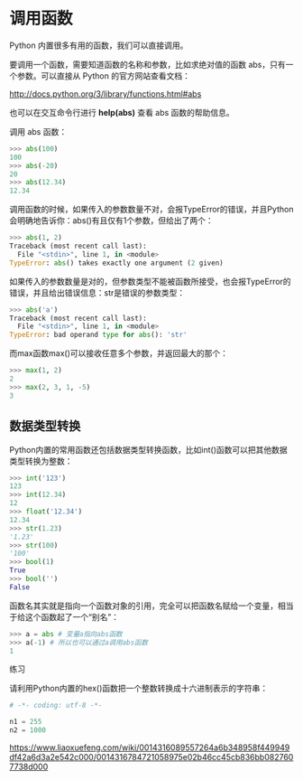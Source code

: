 # 调用函数

Python 内置很多有用的函数，我们可以直接调用。

要调用一个函数，需要知道函数的名称和参数，比如求绝对值的函数 abs，只有一个参数。可以直接从 Python 的官方网站查看文档：

http://docs.python.org/3/library/functions.html#abs

也可以在交互命令行进行 **help(abs)** 查看 abs 函数的帮助信息。

调用 abs 函数：
````python
>>> abs(100)
100
>>> abs(-20)
20
>>> abs(12.34)
12.34
````
调用函数的时候，如果传入的参数数量不对，会报TypeError的错误，并且Python会明确地告诉你：abs()有且仅有1个参数，但给出了两个：

````python
>>> abs(1, 2)
Traceback (most recent call last):
  File "<stdin>", line 1, in <module>
TypeError: abs() takes exactly one argument (2 given)
````

如果传入的参数数量是对的，但参数类型不能被函数所接受，也会报TypeError的错误，并且给出错误信息：str是错误的参数类型：

````python
>>> abs('a')
Traceback (most recent call last):
  File "<stdin>", line 1, in <module>
TypeError: bad operand type for abs(): 'str'
````

而max函数max()可以接收任意多个参数，并返回最大的那个：

````python
>>> max(1, 2)
2
>>> max(2, 3, 1, -5)
3
````

## 数据类型转换

Python内置的常用函数还包括数据类型转换函数，比如int()函数可以把其他数据类型转换为整数：
````python
>>> int('123')
123
>>> int(12.34)
12
>>> float('12.34')
12.34
>>> str(1.23)
'1.23'
>>> str(100)
'100'
>>> bool(1)
True
>>> bool('')
False
````

函数名其实就是指向一个函数对象的引用，完全可以把函数名赋给一个变量，相当于给这个函数起了一个“别名”：

````python
>>> a = abs # 变量a指向abs函数
>>> a(-1) # 所以也可以通过a调用abs函数
1
````

练习

请利用Python内置的hex()函数把一个整数转换成十六进制表示的字符串：

````python
# -*- coding: utf-8 -*-

n1 = 255
n2 = 1000
````

https://www.liaoxuefeng.com/wiki/0014316089557264a6b348958f449949df42a6d3a2e542c000/0014316784721058975e02b46cc45cb836bb0827607738d000
